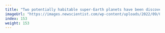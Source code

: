 ```yaml
---
title: "Two potentially habitable super-Earth planets have been discovered"
imageUrl: "https://images.newscientist.com/wp-content/uploads/2022/09/07141923/SEI_123721260.jpg?width=600"
index: 153
weight: 153
---
```


